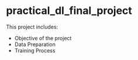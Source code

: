 # practical_dl_final_project

This project includes:
- Objective of the project
- Data Preparation
- Training Process
